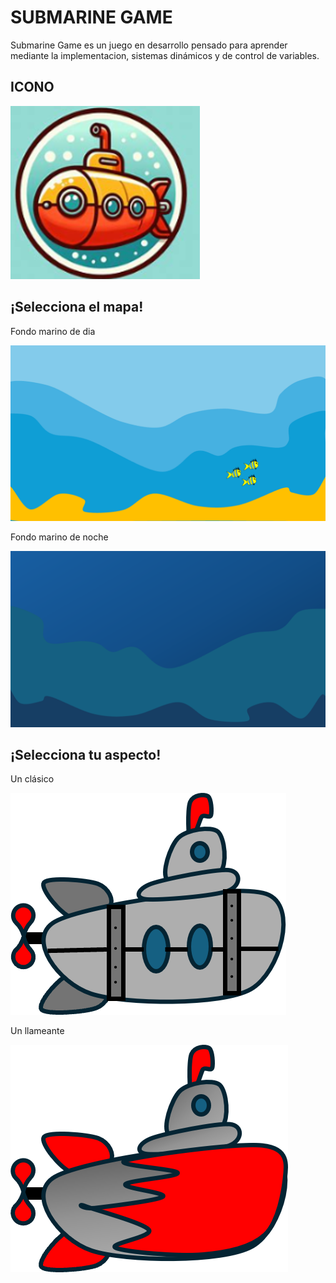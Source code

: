 
# SUBMARINE GAME 

Submarine Game es un juego en desarrollo pensado para aprender mediante la implementacion, sistemas dinámicos y de control de variables.

## ICONO

![SubmarineGameIcon](https://github.com/MiguelRiosT/SG/blob/DevMigue/SGDEV/iconoSG.png)


## ¡Selecciona el mapa!
Fondo marino de dia


![mapa1](https://github.com/MiguelRiosT/SG/blob/DevMigue/SGDEV/fondodia.png)

Fondo marino de noche


![mapa2](https://github.com/MiguelRiosT/SG/blob/DevMigue/SGDEV/fondonoche.png)

## ¡Selecciona tu aspecto!

Un clásico

![aspecto1](https://github.com/MiguelRiosT/SG/blob/DevMigue/SGDEV/submatron1.png)


Un llameante

![aspecto2](https://github.com/MiguelRiosT/SG/blob/DevMigue/SGDEV/submatron2.png)